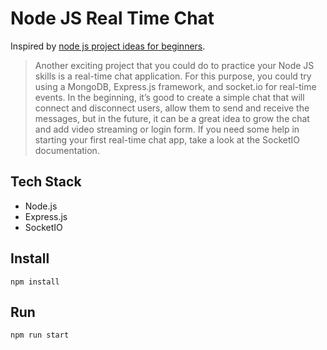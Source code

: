 # Node JS Real Time Chat

Inspired by [node js project ideas for beginners](https://www.blog.duomly.com/node-js-project-ideas-for-beginners/).

>Another exciting project that you could do to practice your Node JS skills is a real-time chat application. 
>For this purpose, you could try using a MongoDB, Express.js framework, and socket.io for real-time events. 
>In the beginning, it’s good to create a simple chat that will connect and disconnect users, allow them to send and receive the messages, but in the future, it can be a great idea to grow the chat and add video streaming or login form.
>If you need some help in starting your first real-time chat app, take a look at the SocketIO documentation. 


## Tech Stack

* Node.js
* Express.js
* SocketIO

## Install

```
npm install
```

## Run

```
npm run start
```
